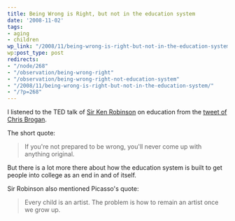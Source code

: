 ```yaml
---
title: Being Wrong is Right, but not in the education system
date: '2008-11-02'
tags:
- aging
- children
wp_link: "/2008/11/being-wrong-is-right-but-not-in-the-education-system/"
wp:post_type: post
redirects:
- "/node/268"
- "/observation/being-wrong-right"
- "/observation/being-wrong-right-not-education-system"
- "/2008/11/being-wrong-is-right-but-not-in-the-education-system/"
- "/?p=268"
---
```


I listened to the TED talk of [Sir Ken Robinson](http://www.ted.com/index.php/talks/ken_robinson_says_schools_kill_creativity.html) on education from the [tweet of Chris Brogan](http://twitter.com/chrisbrogan/status/986668588).

The short quote:

>

> If you're not prepared to be wrong, you'll never come up with anything original.

But there is a lot more there about how the education system is built to get people into college as an end in and of itself.

Sir Robinson also mentioned Picasso's quote:

>

> Every child is an artist. The problem is how to remain an artist once we grow up.
